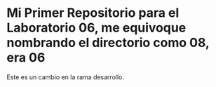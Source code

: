 # Mi Primer Repositorio para el Laboratorio 06, me equivoque nombrando el directorio como 08, era 06
Este es un cambio en la rama desarrollo.
